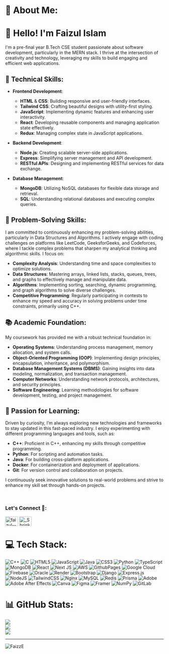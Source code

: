 # 💫 About Me: 

# 👋 Hello! I'm Faizul Islam

I'm a pre-final year B.Tech CSE student passionate about software development, particularly in the MERN stack. I thrive at the intersection of creativity and technology, leveraging my skills to build engaging and efficient web applications.

## 🌟 Technical Skills:

- **Frontend Development**: 
  - **HTML** & **CSS**: Building responsive and user-friendly interfaces.
  - **Tailwind CSS**: Crafting beautiful designs with utility-first styling.
  - **JavaScript**: Implementing dynamic features and enhancing user interactivity.
  - **React**: Developing reusable components and managing application state effectively.
  - **Redux**: Managing complex state in JavaScript applications.

- **Backend Development**: 
  - **Node.js**: Creating scalable server-side applications.
  - **Express**: Simplifying server management and API development.
  - **RESTful APIs**: Designing and implementing RESTful services for data exchange.

- **Database Management**:
  - **MongoDB**: Utilizing NoSQL databases for flexible data storage and retrieval.
  - **SQL**: Understanding relational databases and executing complex queries.

## 🧩 Problem-Solving Skills:
I am committed to continuously enhancing my problem-solving abilities, particularly in Data Structures and Algorithms. I actively engage with coding challenges on platforms like LeetCode, GeeksforGeeks, and Codeforces, where I tackle complex problems that sharpen my analytical thinking and algorithmic skills. I focus on:

- **Complexity Analysis**: Understanding time and space complexities to optimize solutions.
- **Data Structures**: Mastering arrays, linked lists, stacks, queues, trees, and graphs to effectively manage and manipulate data.
- **Algorithms**: Implementing sorting, searching, dynamic programming, and graph algorithms to solve diverse challenges.
- **Competitive Programming**: Regularly participating in contests to enhance my speed and accuracy in solving problems under time constraints, primarily using C++.

## 📚 Academic Foundation:
My coursework has provided me with a robust technical foundation in:
- **Operating Systems**: Understanding process management, memory allocation, and system calls.
- **Object-Oriented Programming (OOP)**: Implementing design principles, encapsulation, inheritance, and polymorphism.
- **Database Management Systems (DBMS)**: Gaining insights into data modeling, normalization, and transaction management.
- **Computer Networks**: Understanding network protocols, architectures, and security principles.
- **Software Engineering**: Learning methodologies for software development, testing, and project management.

## 🌱 Passion for Learning:
Driven by curiosity, I’m always exploring new technologies and frameworks to stay updated in this fast-paced industry. I enjoy experimenting with different programming languages and tools, such as:

- **C++**: Proficient in C++, enhancing my skills through competitive programming.
- **Python**: For scripting and automation tasks.
- **Java**: For building cross-platform applications.
- **Docker**: For containerization and deployment of applications.
- **Git**: For version control and collaboration on projects.

I continuously seek innovative solutions to real-world problems and strive to enhance my skill set through hands-on projects.


<br>
<h3 align="left">Let's Connect 🤝:</h3>
<p align="left">
<a href="https://www.linkedin.com/in/faizul--islam/" target="blank"><img align="center" src="https://raw.githubusercontent.com/rahuldkjain/github-profile-readme-generator/master/src/images/icons/Social/linked-in-alt.svg" alt="faizul--islam" height="30" width="40" /></a>
<!-- <a href="https://www.codechef.com/users/dhruvishah97" target="blank"><img align="center" src="https://cdn.jsdelivr.net/npm/simple-icons@3.1.0/icons/codechef.svg" alt="dhruvishah97" height="30" width="40" /></a> -->
<!-- <a href="https://www.hackerrank.com/dhruvishah05" target="blank"><img align="center" src="https://raw.githubusercontent.com/rahuldkjain/github-profile-readme-generator/master/src/images/icons/Social/hackerrank.svg" alt="dhruvishah05" height="30" width="40" /></a> -->
<a href="https://leetcode.com/u/_Shrink/" target="blank"><img align="center" src="https://raw.githubusercontent.com/rahuldkjain/github-profile-readme-generator/master/src/images/icons/Social/leet-code.svg" alt="_Shrink" height="30" width="40" /></a>
<!-- <a href="https://auth.geeksforgeeks.org/user/patvauplmxy" target="blank"><img align="center" src="https://raw.githubusercontent.com/rahuldkjain/github-profile-readme-generator/master/src/images/icons/Social/geeks-for-geeks.svg" alt="patvauplmxy" height="30" width="40" /></a>
</p> -->
<br>

# 💻 Tech Stack:
![C++](https://img.shields.io/badge/c++-%2300599C.svg?style=for-the-badge&logo=c%2B%2B&logoColor=white) ![C](https://img.shields.io/badge/c-%2300599C.svg?style=for-the-badge&logo=c&logoColor=white) ![HTML5](https://img.shields.io/badge/html5-%23E34F26.svg?style=for-the-badge&logo=html5&logoColor=white) ![JavaScript](https://img.shields.io/badge/javascript-%23323330.svg?style=for-the-badge&logo=javascript&logoColor=%23F7DF1E) ![Java](https://img.shields.io/badge/java-%23ED8B00.svg?style=for-the-badge&logo=openjdk&logoColor=white) ![CSS3](https://img.shields.io/badge/css3-%231572B6.svg?style=for-the-badge&logo=css3&logoColor=white) ![Python](https://img.shields.io/badge/python-3670A0?style=for-the-badge&logo=python&logoColor=ffdd54) ![TypeScript](https://img.shields.io/badge/typescript-%23007ACC.svg?style=for-the-badge&logo=typescript&logoColor=white) ![MongoDB](https://img.shields.io/badge/MongoDB-%234ea94b.svg?style=for-the-badge&logo=mongodb&logoColor=white) ![React](https://img.shields.io/badge/react-%2320232a.svg?style=for-the-badge&logo=react&logoColor=%2361DAFB) ![Next JS](https://img.shields.io/badge/Next-black?style=for-the-badge&logo=next.js&logoColor=white) ![AWS](https://img.shields.io/badge/AWS-%23FF9900.svg?style=for-the-badge&logo=amazon-aws&logoColor=white) ![GithubPages](https://img.shields.io/badge/github%20pages-121013?style=for-the-badge&logo=github&logoColor=white) ![Google Cloud](https://img.shields.io/badge/GoogleCloud-%234285F4.svg?style=for-the-badge&logo=google-cloud&logoColor=white) ![Firebase](https://img.shields.io/badge/firebase-%23039BE5.svg?style=for-the-badge&logo=firebase) ![Oracle](https://img.shields.io/badge/Oracle-F80000?style=for-the-badge&logo=oracle&logoColor=white) ![Render](https://img.shields.io/badge/Render-%46E3B7.svg?style=for-the-badge&logo=render&logoColor=white) ![Bootstrap](https://img.shields.io/badge/bootstrap-%238511FA.svg?style=for-the-badge&logo=bootstrap&logoColor=white) ![Django](https://img.shields.io/badge/django-%23092E20.svg?style=for-the-badge&logo=django&logoColor=white) ![Express.js](https://img.shields.io/badge/express.js-%23404d59.svg?style=for-the-badge&logo=express&logoColor=%2361DAFB) ![NodeJS](https://img.shields.io/badge/node.js-6DA55F?style=for-the-badge&logo=node.js&logoColor=white) ![TailwindCSS](https://img.shields.io/badge/tailwindcss-%2338B2AC.svg?style=for-the-badge&logo=tailwind-css&logoColor=white) ![Nginx](https://img.shields.io/badge/nginx-%23009639.svg?style=for-the-badge&logo=nginx&logoColor=white) ![MySQL](https://img.shields.io/badge/mysql-4479A1.svg?style=for-the-badge&logo=mysql&logoColor=white) ![Redis](https://img.shields.io/badge/redis-%23DD0031.svg?style=for-the-badge&logo=redis&logoColor=white) ![Prisma](https://img.shields.io/badge/Prisma-3982CE?style=for-the-badge&logo=Prisma&logoColor=white) ![Adobe](https://img.shields.io/badge/adobe-%23FF0000.svg?style=for-the-badge&logo=adobe&logoColor=white) ![Adobe After Effects](https://img.shields.io/badge/Adobe%20After%20Effects-9999FF.svg?style=for-the-badge&logo=Adobe%20After%20Effects&logoColor=white) ![Canva](https://img.shields.io/badge/Canva-%2300C4CC.svg?style=for-the-badge&logo=Canva&logoColor=white) ![Figma](https://img.shields.io/badge/figma-%23F24E1E.svg?style=for-the-badge&logo=figma&logoColor=white) ![Framer](https://img.shields.io/badge/Framer-black?style=for-the-badge&logo=framer&logoColor=blue) ![NumPy](https://img.shields.io/badge/numpy-%23013243.svg?style=for-the-badge&logo=numpy&logoColor=white) ![GitLab](https://img.shields.io/badge/gitlab-%23181717.svg?style=for-the-badge&logo=gitlab&logoColor=white)
# 📊 GitHub Stats:
![](https://github-readme-stats.vercel.app/api?username=FaizzE&theme=codeSTACKr&hide_border=false&include_all_commits=false&count_private=false)<br/>
![](https://github-readme-streak-stats.herokuapp.com/?user=FaizzE&theme=codeSTACKr&hide_border=false)<br/>
![](https://github-readme-stats.vercel.app/api/top-langs/?username=FaizzE&theme=codeSTACKr&hide_border=false&include_all_commits=false&count_private=false&layout=compact)

---
<p align="left"> <img src="https://komarev.com/ghpvc/?username=FaizzE&label=Profile%20views&color=0e75b6&style=flat" alt="FaizzE"/> </p>

<!-- Proudly created with GPRM ( https://gprm.itsvg.in ) -->
